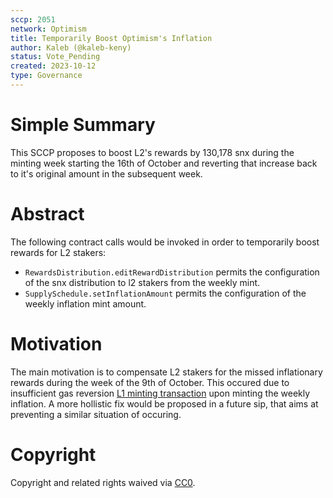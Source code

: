 ```yaml
---
sccp: 2051
network: Optimism
title: Temporarily Boost Optimism's Inflation
author: Kaleb (@kaleb-keny)
status: Vote_Pending
created: 2023-10-12
type: Governance
---
```


# Simple Summary
This SCCP proposes to boost L2's rewards by 130,178 snx during the minting week starting the 16th of October and reverting that increase back to it's original amount in the subsequent week.

# Abstract

The following contract calls would be invoked in order to temporarily boost rewards for L2 stakers:
- `RewardsDistribution.editRewardDistribution` permits the configuration of the snx distribution to l2 stakers from the weekly mint.
- `SupplySchedule.setInflationAmount` permits the configuration of the weekly inflation mint amount.

# Motivation

The main motivation is to compensate L2 stakers for the missed inflationary rewards during the week of the 9th of October. This occured due to insufficient gas reversion [L1 minting transaction](https://etherscan.io/tx/0x9db69f2f9d9782e003eae79da083088355d2729a123e3897bf5a3f1a46072832) upon minting the weekly inflation. A more hollistic fix would be proposed in a future sip, that aims at preventing a similar situation of occuring.

# Copyright

Copyright and related rights waived via [CC0](https://creativecommons.org/publicdomain/zero/1.0/).